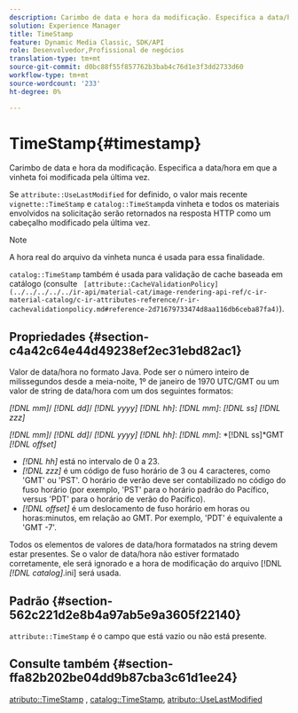 ```yaml
---
description: Carimbo de data e hora da modificação. Especifica a data/hora em que a vinheta foi modificada pela última vez.
solution: Experience Manager
title: TimeStamp
feature: Dynamic Media Classic, SDK/API
role: Desenvolvedor,Profissional de negócios
translation-type: tm+mt
source-git-commit: d0bc88f55f857762b3bab4c76d1e3f3dd2733d60
workflow-type: tm+mt
source-wordcount: '233'
ht-degree: 0%

---
```



# TimeStamp{#timestamp}

Carimbo de data e hora da modificação. Especifica a data/hora em que a vinheta foi modificada pela última vez.

Se `attribute::UseLastModified` for definido, o valor mais recente `vignette::TimeStamp` e `catalog::TimeStamp`da vinheta e todos os materiais envolvidos na solicitação serão retornados na resposta HTTP como um cabeçalho modificado pela última vez.

>[!NOTE]
>
>A hora real do arquivo da vinheta nunca é usada para essa finalidade.

`catalog::TimeStamp` também é usada para validação de cache baseada em catálogo (consulte  ` [attribute::CacheValidationPolicy](../../../../../ir-api/material-cat/image-rendering-api-ref/c-ir-material-catalog/c-ir-attributes-reference/r-ir-cachevalidationpolicy.md#reference-2d71679733474d8aa116db6ceba87fa4)`).

## Propriedades {#section-c4a42c64e44d49238ef2ec31ebd82ac1}

Valor de data/hora no formato Java. Pode ser o número inteiro de milissegundos desde a meia-noite, 1º de janeiro de 1970 UTC/GMT ou um valor de string de data/hora com um dos seguintes formatos:

*[!DNL mm]*/  *[!DNL dd]*/  *[!DNL yyyy]* *[!DNL hh]*:  *[!DNL mm]*:  *[!DNL ss]* *[!DNL zzz]*

*[!DNL mm]*/  *[!DNL dd]*/  *[!DNL yyyy]* *[!DNL hh]*:  *[!DNL mm]*: *[!DNL ss]*GMT  *[!DNL offset]*

* *[!DNL hh]* está no intervalo de 0 a 23.
* *[!DNL zzz]* é um código de fuso horário de 3 ou 4 caracteres, como &#39;GMT&#39; ou &#39;PST&#39;. O horário de verão deve ser contabilizado no código do fuso horário (por exemplo, &#39;PST&#39; para o horário padrão do Pacífico, versus &#39;PDT&#39; para o horário de verão do Pacífico).
* *[!DNL offset]* é um deslocamento de fuso horário em horas ou horas:minutos, em relação ao GMT. Por exemplo, &#39;PDT&#39; é equivalente a &#39;GMT -7&#39;.

Todos os elementos de valores de data/hora formatados na string devem estar presentes. Se o valor de data/hora não estiver formatado corretamente, ele será ignorado e a hora de modificação do arquivo [!DNL *[!DNL catalog]*.ini] será usada.

## Padrão {#section-562c221d2e8b4a97ab5e9a3605f22140}

`attribute::TimeStamp` é o campo que está vazio ou não está presente.

## Consulte também {#section-ffa82b202be04dd9b87cba3c61d1ee24}

[atributo::TimeStamp](../../../../../ir-api/material-cat/image-rendering-api-ref/c-ir-material-catalog/c-ir-attributes-reference/r-ir-timestamp.md#reference-8373ad4ee03d4e4b9a8fc96cf42b3181) ,  [catalog::TimeStamp](../../../../../ir-api/material-cat/image-rendering-api-ref/c-ir-material-catalog/c-ir-material-data-reference/r-ir-timestamp-dataref.md#reference-6daf7973dc4f4b4e9e8165756db7c319),  [atributo::UseLastModified](../../../../../ir-api/material-cat/image-rendering-api-ref/c-ir-material-catalog/c-ir-attributes-reference/r-ir-uselastmodified.md#reference-d2ab628c9e004fedbd38324866dbca1d)
